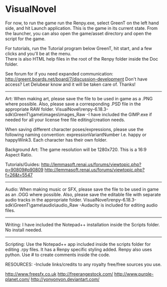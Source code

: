 # VisualNovel
For now, to run the game run the Renpy.exe, select GreenT on the left hand side, and hit Launch application.
This is the game in its current state.
From the launcher, you can also open the game/asset directory and open the script for the game.

For tutorials, run the Tutorial program below GreenT, hit start, and a few clicks and you'll be at the menu.  
There is also HTML help files in the root of the Renpy folder inside the Doc folder.

See forum for if you need expanded communication:  http://greent.boards.net/board/7/discussion-development
Don't have access?  Let Delubear know and it will be taken care of.  Thanks!

-----------------------------------------------------

Art:  When making art, please save the file to be used in game as a .PNG where possible.  Also, please save a corresponding .PSD file in the appropriate RAW folder.  VisualNovel\renpy-6.18.3-sdk\GreenT\game\images\images_Raw
-I have included the GIMP.exe if needed for all your license free file editing/creation needs.

When saving different character poses/expressions, please use the following naming convention:  expressionVariantNumber  I.e. happy or happyWink3.  Each character has their own folder.

Background Art:  The game resolution will be 1280x720.  This is a 16:9 Aspect Ratio.  

Tutorials/Guides: http://lemmasoft.renai.us/forums/viewtopic.php?p=90809#p90809
                  http://lemmasoft.renai.us/forums/viewtopic.php?f=26&t=5547

-----------------------------------------------------

Audio: When making music or SFX, please save the file to be used in game as an .OGG where possible.  Also, please save the editable file with separate audio tracks in the appropriate folder.   VisualNovel\renpy-6.18.3-sdk\GreenT\game\audio\audio_Raw
-Audacity is included for editing audio files.

-----------------------------------------------------

Writing: I have included the Notepad++ installation inside the Scripts folder.  No install needed.  

-----------------------------------------------------

Scripting:  Use the Notepad++ app included inside the scripts folder for editing .rpy files. It has a Renpy specific styling added. Renpy also uses python. Use # to create comments inside the code.


RESOURCES:
-Include links/credits to any royalty free/free sources you use.

http://www.freesfx.co.uk
http://freerangestock.com/
http://www.purple-planet.com/
http://yonyonyon.deviantart.com/
